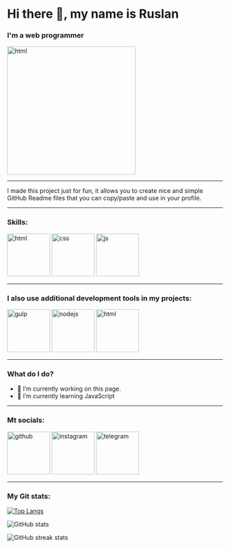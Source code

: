 # Hi there 👋, my name is Ruslan
### I'm a web programmer
<img src='https://i.pinimg.com/originals/54/e3/7d/54e37d8074ebcde1d96c77d7b2a7f310.gif' alt='html' height='300'>

___
I made this project just for fun, it allows you to create nice and simple GitHub Readme files that you can copy/paste and use in your profile.
___
### Skills:

<img src='https://cdn.icon-icons.com/icons2/2107/PNG/512/file_type_html_icon_130541.png' alt='html' height='100'>
<img src='https://cdn.icon-icons.com/icons2/2107/PNG/512/file_type_css_icon_130661.png' alt='css' height='100'>
<img src='https://cdn.icon-icons.com/icons2/2107/PNG/512/file_type_js_official_icon_130509.png' alt='js' height='100'>

___

### I also use additional development tools in my projects:

<img src='https://cdn.icon-icons.com/icons2/2107/PNG/512/file_type_gulp_icon_130557.png' alt='gulp' height='100'>
<img src='https://cdn.icon-icons.com/icons2/2107/PNG/512/file_type_node_icon_130301.png' alt='nodejs' height='100'>
<img src='https://cdn.icon-icons.com/icons2/2699/PNG/512/figma_logo_icon_170157.png' alt='html' height='100'>


___

### What do I do?

- 🔭 I’m currently working on this page. 
- 🌱 I’m currently learning JavaScript 

___
### Mt socials:
[<img src='https://cdn.jsdelivr.net/npm/simple-icons@3.0.1/icons/github.svg' alt='github' height='100'>](https://github.com/Dorkads)  [<img src='https://cdn.jsdelivr.net/npm/simple-icons@3.0.1/icons/instagram.svg' alt='instagram' height='100'>](https://www.instagram.com/rutibais/)  [<img src='https://cdn.jsdelivr.net/npm/simple-icons@3.0.1/icons/telegram.svg' alt='telegram' height='100'>](https://t.me/rutibais)  
___

### My Git stats:
[![Top Langs](https://github-readme-stats.vercel.app/api/top-langs/?username=Dorkads)](https://github.com/anuraghazra/github-readme-stats)

![GitHub stats](https://github-readme-stats.vercel.app/api?username=Dorkads&show_icons=true)  

![GitHub streak stats](https://streak-stats.demolab.com/?user=Dorkads) 
